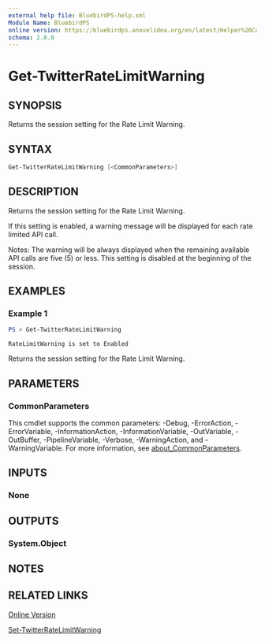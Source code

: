 ```yaml
---
external help file: BluebirdPS-help.xml
Module Name: BluebirdPS
online version: https://bluebirdps.anovelidea.org/en/latest/Helper%20Commands/Get-TwitterRateLimitWarning
schema: 2.0.0
---
```


# Get-TwitterRateLimitWarning

## SYNOPSIS

Returns the session setting for the Rate Limit Warning.

## SYNTAX

```powershell
Get-TwitterRateLimitWarning [<CommonParameters>]
```

## DESCRIPTION

Returns the session setting for the Rate Limit Warning.

If this setting is enabled, a warning message will be displayed for each rate limited API call.

Notes:
The warning will be always displayed when the remaining available API calls are five (5) or less.
This setting is disabled at the beginning of the session.

## EXAMPLES

### Example 1

```powershell
PS > Get-TwitterRateLimitWarning
```

```console
RateLimitWarning is set to Enabled
```

Returns the session setting for the Rate Limit Warning.

## PARAMETERS

### CommonParameters

This cmdlet supports the common parameters: -Debug, -ErrorAction, -ErrorVariable, -InformationAction, -InformationVariable, -OutVariable, -OutBuffer, -PipelineVariable, -Verbose, -WarningAction, and -WarningVariable. For more information, see [about_CommonParameters](http://go.microsoft.com/fwlink/?LinkID=113216).

## INPUTS

### None

## OUTPUTS

### System.Object

## NOTES

## RELATED LINKS

[Online Version](https://bluebirdps.anovelidea.org/en/latest/Helper%20Commands/Get-TwitterRateLimitWarning)

[Set-TwitterRateLimitWarning](https://bluebirdps.anovelidea.org/en/latest/Helper%20Commands/Set-TwitterRateLimitWarning)
